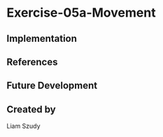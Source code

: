 # Exercise-05a-Movement


## Implementation

## References

## Future Development

## Created by
Liam Szudy
